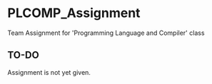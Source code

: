 # PLCOMP_Assignment
Team Assignment for 'Programming Language and Compiler' class

## TO-DO
Assignment is not yet given.
